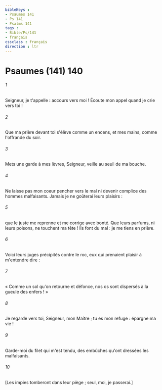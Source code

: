 ```yaml
---
bibleKeys : 
- Psaumes 141
- Ps 141
- Psalms 141
tags : 
- Bible/Ps/141
- français
cssclass : français
direction : ltr
---
```


# Psaumes (141) 140

###### 1
Seigneur, je t'appelle : accours vers moi ! Écoute mon appel quand je crie vers toi !
###### 2
Que ma prière devant toi s'élève comme un encens, et mes mains, comme l'offrande du soir.
###### 3
Mets une garde à mes lèvres, Seigneur, veille au seuil de ma bouche.
###### 4
Ne laisse pas mon coeur pencher vers le mal ni devenir complice des hommes malfaisants. Jamais je ne goûterai leurs plaisirs :
###### 5
que le juste me reprenne et me corrige avec bonté. Que leurs parfums, ni leurs poisons, ne touchent ma tête ! Ils font du mal : je me tiens en prière.
###### 6
Voici leurs juges précipités contre le roc, eux qui prenaient plaisir à m'entendre dire :
###### 7
« Comme un sol qu'on retourne et défonce, nos os sont dispersés à la gueule des enfers ! »
###### 8
Je regarde vers toi, Seigneur, mon Maître ; tu es mon refuge : épargne ma vie !
###### 9
Garde-moi du filet qui m'est tendu, des embûches qu'ont dressées les malfaisants.
###### 10
[Les impies tomberont dans leur piège ; seul, moi, je passerai.]
